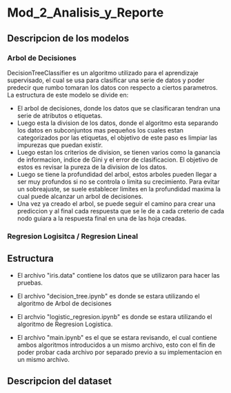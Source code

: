 # Mod_2_Analisis_y_Reporte


## Descripcion de los modelos

### Arbol de Decisiones
DecisionTreeClassifier es un algoritmo utilizado para el aprendizaje supervisado, el cual se usa para clasificar una serie de datos y poder predecir que rumbo tomaran los datos con respecto a ciertos parametros. La estructura de este modelo se divide en:

- El arbol de decisiones, donde los datos que se clasificaran tendran una serie de atributos o etiquetas.
- Luego esta la division de los datos, donde el algoritmo esta separando los datos en subconjuntos mas pequeños los cuales estan categorizados por las etiquetas, el objetivo de este paso es limpiar las impurezas que puedan existir.
- Luego estan los criterios de division, se tienen varios como la ganancia de informacion, indice de Gini y el error de clasificacion. El objetivo de estos es revisar la pureza de la division de los datos.
- Luego se tiene la profundidad del arbol, estos arboles pueden llegar a ser muy profundos si no se controla o limita su crecimiento. Para evitar un sobreajuste, se suele establecer limites en la profundidad maxima la cual puede alcanzar un arbol de decisiones.
- Una vez ya creado el arbol, se puede seguir el camino para crear una prediccion y al final cada respuesta que se le de a cada creterio de cada nodo guiara a la respuesta final en una de las hoja creadas.

### Regresion Logisitca / Regresion Lineal



## Estructura

- El archivo "iris.data" contiene los datos que se utilizaron para hacer las pruebas.
- El archivo "decision_tree.ipynb" es donde se estara utilizando el algoritmo de Arbol de decisiones
- El archvio "logistic_regresion.ipynb" es donde se estara utilizando el algoritmo de Regresion Logistica.


- El archivo "main.ipynb" es el que se estara revisando, el cual contiene ambos algoritmos introducidos a un mismo archivo, esto con el fin de poder probar cada archivo por separado previo a su implementacion en un mismo archivo.

## Descripcion del dataset

